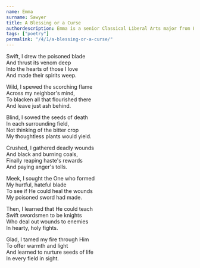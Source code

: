 ```yaml
---
name: Emma
surname: Sawyer
title: A Blessing or a Curse
authordescription: Emma is a senior Classical Liberal Arts major from Florida.
tags: ["poetry"]
permalink: "/4/1/a-blessing-or-a-curse/"
---
```

Swift, I drew the poisoned blade\
And thrust its venom deep\
Into the hearts of those I love\
And made their spirits weep.

Wild, I spewed the scorching flame\
Across my neighbor's mind,\
To blacken all that flourished there\
And leave just ash behind.

Blind, I sowed the seeds of death\
In each surrounding field,\
Not thinking of the bitter crop\
My thoughtless plants would yield.

Crushed, I gathered deadly wounds\
And black and burning coals,\
Finally reaping haste's rewards\
And paying anger's tolls.

Meek, I sought the One who formed\
My hurtful, hateful blade\
To see if He could heal the wounds\
My poisoned sword had made.

Then, I learned that He could teach\
Swift swordsmen to be knights\
Who deal out wounds to enemies\
In hearty, holy fights.

Glad, I tamed my fire through Him\
To offer warmth and light\
And learned to nurture seeds of life\
In every field in sight.
